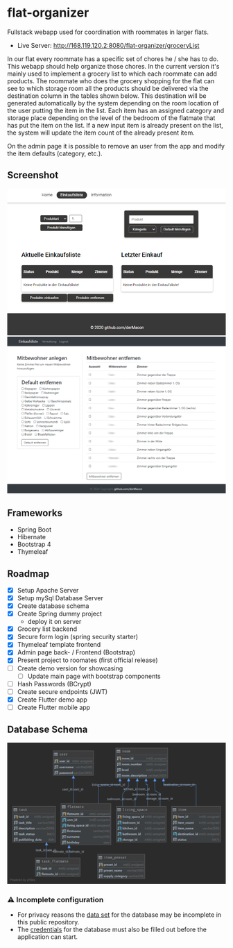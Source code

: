 # flat-organizer
Fullstack webapp used for coordination with roommates in larger flats.
* Live Server: http://168.119.120.2:8080/flat-organizer/groceryList

In our flat every roommate has a specific set of chores he / she has to do. This webapp should help organize those chores. In the current version it's mainly used to implement a grocery list to which each roommate can add products. The roommate who does the grocery shopping for the flat can see to which storage room all the products should be delivered via the destination column in the tables shown below. This destination will be generated automatically by the system depending on the room location of the user putting the item in the list. Each item has an assigned category and storage place depending on the level of the bedroom of the flatmate that has put the item on the list. If a new input item is already present on the list, the system will update the item count of the already present item.

On the admin page it is possible to remove an user from the app and modify the item defaults (category, etc.).

## Screenshot
![screenshot](images/screenshot_01.png)
![screenshot](images/screenshot_02.png)

## Frameworks
* Spring Boot
* Hibernate
* Bootstrap 4
* Thymeleaf

## Roadmap
* [x] Setup Apache Server
* [x] Setup mySql Database Server
* [x] Create database schema
* [x] Create Spring dummy project
   * deploy it on server
* [x] Grocery list backend
* [x] Secure form login (spring security starter)
* [x] Thymeleaf template frontend
* [x] Admin page back- / Frontend (Bootstrap)
* [x] Present project to roomates (first official release)
* [ ] Create demo version for showcasing
   * [ ] Update main page with bootstrap components
* [ ] Hash Passwords (BCrypt)
* [ ] Create secure endpoints (JWT)
* [x] Create Flutter demo app
* [ ] Create Flutter mobile app

## Database Schema
![schema](database_schema/db_schema.png)

### ⚠️ Incomplete configuration
* For privacy reasons the [data set](./secure-webapp/src/main/resources/data.sql) for the database may be incomplete in this public repository.
* The [credentials](./secure-webapp/src/main/resources/application.properties) for the database must also be filled out before the application can start. 
